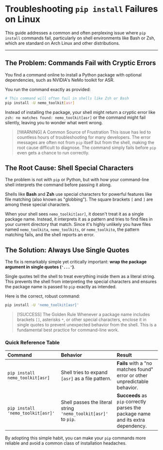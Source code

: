 
# Troubleshooting `pip install` Failures on Linux

This guide addresses a common and often perplexing issue where `pip install` commands fail, particularly on shell environments like Bash or Zsh, which are standard on Arch Linux and other distributions.

---

## The Problem: Commands Fail with Cryptic Errors

You find a command online to install a Python package with optional dependencies, such as NVIDIA's NeMo toolkit for ASR.

You run the command exactly as provided:
```bash
# This command will often fail in shells like Zsh or Bash
pip install -U nemo_toolkit[asr]
```

Instead of installing the package, your shell might return a cryptic error like `zsh: no matches found: nemo_toolkit[asr]` or the command might fail silently, leaving you to wonder what went wrong.

> [!WARNING] A Common Source of Frustration
> This issue has led to countless hours of troubleshooting for many developers. The error messages are often not from `pip` itself but from the shell, making the root cause difficult to diagnose. The command simply fails before `pip` even gets a chance to run correctly.

## The Root Cause: Shell Special Characters

The problem is not with `pip` or Python, but with how your command-line shell interprets the command before passing it along.

Shells like **Bash** and **Zsh** use special characters for powerful features like file matching (also known as "globbing"). The square brackets `[` and `]` are among these special characters.

When your shell sees `nemo_toolkit[asr]`, it doesn't treat it as a single package name. Instead, it interprets it as a pattern and tries to find files in your current directory that match. Since it's highly unlikely you have files named `nemo_toolkita`, `nemo_toolkits`, or `nemo_toolkito`, the pattern matching fails, and the shell reports an error.

## The Solution: Always Use Single Quotes

The fix is remarkably simple yet critically important: **wrap the package argument in single quotes (`'...'`)**.

Single quotes tell the shell to treat everything inside them as a literal string. This prevents the shell from interpreting the special characters and ensures the package name is passed to `pip` exactly as intended.

Here is the correct, robust command:
```bash
pip install -U 'nemo_toolkit[asr]'
```

> [!SUCCESS] The Golden Rule
> Whenever a package name includes brackets `[]`, asterisks `*`, or other special characters, enclose it in single quotes to prevent unexpected behavior from the shell. This is a fundamental best practice for command-line work.

### Quick Reference Table

| Command | Behavior | Result |
| :--- | :--- | :--- |
| `pip install nemo_toolkit[asr]` | Shell tries to expand `[asr]` as a file pattern. | **Fails** with a "no matches found" error or other unpredictable behavior. |
| `pip install 'nemo_toolkit[asr]'` | Shell passes the literal string `'nemo_toolkit[asr]'` to `pip`. | **Succeeds** as `pip` correctly parses the package name and its extra dependency. |

By adopting this simple habit, you can make your `pip` commands more reliable and avoid a common class of installation headaches.
